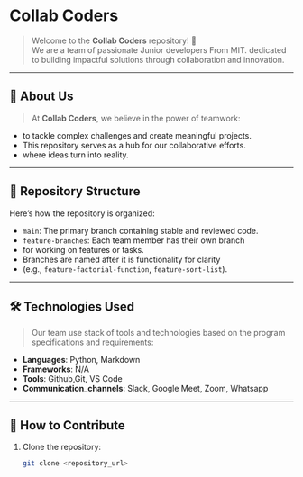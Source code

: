 # Collab Coders

> Welcome to the **Collab Coders** repository! 🚀  
We are a team of passionate Junior developers From MIT.
> dedicated to building impactful solutions through collaboration and innovation.

---

## 🌟 About Us

> At **Collab Coders**, we believe in the power of teamwork:

- to tackle complex challenges and create meaningful projects.
- This repository serves as a hub for our collaborative efforts.
- where ideas turn into reality.

---

## 📂 Repository Structure

Here’s how the repository is organized:

- `main`: The primary branch containing stable and reviewed code.
- `feature-branches`: Each team member has their own branch
- for working on features or tasks.
- Branches are named after it is functionality for clarity
- (e.g., `feature-factorial-function`, `feature-sort-list`).

---

## 🛠️ Technologies Used

> Our team use stack of tools and technologies
> based on the program specifications and requirements:

- **Languages**: Python, Markdown  
- **Frameworks**: N/A
- **Tools**: Github,Git, VS Code  
- **Communication_channels**: Slack, Google Meet, Zoom, Whatsapp  

---

## 🌱 How to Contribute

1. Clone the repository:  

   ```bash
   git clone <repository_url>
